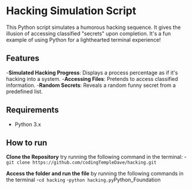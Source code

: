 # Hacking Simulation Script

This Python script simulates a humorous hacking sequence. It gives the illusion of accessing classified "secrets" upon completion. It's a fun example of using Python for a lighthearted terminal experience!

## Features

-**Simulated Hacking Progress**: Displays a process percentage as if it's hacking into a system.
-**Accessing Files**: Pretends to access classified information.
-**Random Secrets**: Reveals a random funny secret from a predefined list.

## Requirements

- Python 3.x

## How to run

**Clone the Repository** try running the following command in the terminal:
-```git clone https://github.com/codingTempleDave/hacking.git```

**Access the folder and run the file** by running the following commands in the terminal
-```cd hacking```
-```python hacking.py```P y t h o n _ F o u n d a t i o n  
 